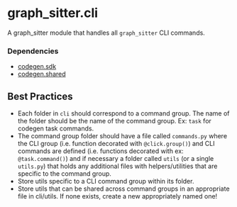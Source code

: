 # graph_sitter.cli

A graph_sitter module that handles all `graph_sitter` CLI commands.

### Dependencies

- [codegen.sdk](https://github.com/codegen-sh/graph-sitter/tree/develop/src/codegen/sdk)
- [codegen.shared](https://github.com/codegen-sh/graph-sitter/tree/develop/src/codegen/shared)

## Best Practices

- Each folder in `cli` should correspond to a command group. The name of the folder should be the name of the command group. Ex: `task` for codegen task commands.
- The command group folder should have a file called `commands.py` where the CLI group (i.e. function decorated with `@click.group()`) and CLI commands are defined (i.e. functions decorated with ex: `@task.command()`) and if necessary a folder called `utils` (or a single `utils.py`) that holds any additional files with helpers/utilities that are specific to the command group.
- Store utils specific to a CLI command group within its folder.
- Store utils that can be shared across command groups in an appropriate file in cli/utils. If none exists, create a new appropriately named one!

